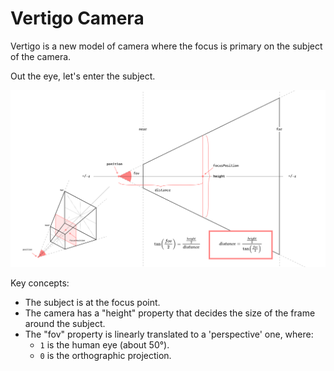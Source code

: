 # Vertigo Camera

Vertigo is a new model of camera where the focus is primary on the subject of the camera.

Out the eye, let's enter the subject.

<img width="960" alt="image" src="VertigoCamera.svg">

Key concepts:
- The subject is at the focus point.
- The camera has a "height" property that decides the size of the frame around the subject.
- The "fov" property is linearly translated to a 'perspective' one, where:
  - `1` is the human eye (about 50°).
  - `0` is the orthographic projection.
